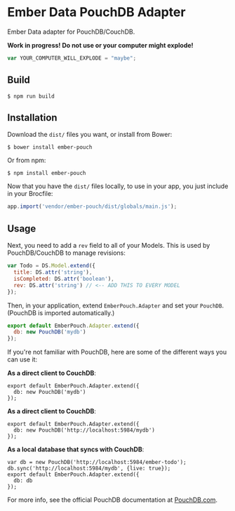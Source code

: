 # Ember Data PouchDB Adapter

Ember Data adapter for PouchDB/CouchDB.

**Work in progress! Do not use or your computer might explode!**

```js
var YOUR_COMPUTER_WILL_EXPLODE = "maybe";
```

## Build

    $ npm run build

## Installation

Download the `dist/` files you want, or install from Bower:

    $ bower install ember-pouch

Or from npm:

    $ npm install ember-pouch

Now that you have the `dist/` files locally, to use in your app, you just include
in your Brocfile:

```js
app.import('vendor/ember-pouch/dist/globals/main.js');
```

## Usage

Next, you need to add a `rev` field to all of your Models. This is used by PouchDB/CouchDB
to manage revisions:

```js
var Todo = DS.Model.extend({
  title: DS.attr('string'),
  isCompleted: DS.attr('boolean'),
  rev: DS.attr('string') // <-- ADD THIS TO EVERY MODEL
});
```

Then, in your application, extend `EmberPouch.Adapter` and set your `PouchDB`.
(PouchDB is imported automatically.)

```js
export default EmberPouch.Adapter.extend({
  db: new PouchDB('mydb')
});
```

If you're not familiar with PouchDB, here are some of the different ways you can use it:

**As a direct client to CouchDB**:

```
export default EmberPouch.Adapter.extend({
  db: new PouchDB('mydb')
});
```

**As a direct client to CouchDB**:

```
export default EmberPouch.Adapter.extend({
  db: new PouchDB('http://localhost:5984/mydb')
});
```

**As a local database that syncs with CouchDB**:

```
var db = new PouchDB('http://localhost:5984/ember-todo');
db.sync('http://localhost:5984/mydb', {live: true});
export default EmberPouch.Adapter.extend({
  db: db
});
```

For more info, see the official PouchDB documentation at [PouchDB.com](http://pouchdb.com).